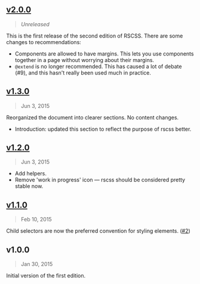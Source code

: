 ## [v2.0.0]
> _Unreleased_

This is the first release of the second edition of RSCSS. There are some changes to recommendations:

* Components are allowed to have margins. This lets you use components together in a page without worrying about their margins.
* `@extend` is no longer recommended. This has caused a lot of debate (#9), and this hasn't really been used much in practice.

## [v1.3.0]
> Jun  3, 2015

Reorganized the document into clearer sections. No content changes.

* Introduction: updated this section to reflect the purpose of rscss better.

## [v1.2.0]
> Jun  3, 2015

* Add helpers.
* Remove 'work in progress' icon — rscss should be considered pretty stable now.

## [v1.1.0]
> Feb 10, 2015

Child selectors are now the preferred convention for styling elements. ([#2])

## v1.0.0
> Jan 30, 2015

Initial version of the first edition.

[#2]: https://github.com/rstacruz/rscss/issues/2
[v1.1.0]: https://github.com/rstacruz/rscss/compare/v1.0.0...v1.1.0
[v1.2.0]: https://github.com/rstacruz/rscss/compare/v1.1.0...v1.2.0
[v1.3.0]: https://github.com/rstacruz/rscss/compare/v.1.2.0...v1.3.0
[v2.0.0]: https://github.com/rstacruz/rscss/compare/v.1.3.0...v2.0.0
